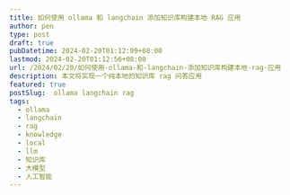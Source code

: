 ```yaml
---
title: 如何使用 ollama 和 langchain 添加知识库构建本地 RAG 应用
author: pen
type: post
draft: true
pubDatetime: 2024-02-20T01:12:09+08:00
lastmod: 2024-02-20T01:12:56+08:00
url: /2024/02/20/如何使用-ollama-和-langchain-添加知识库构建本地-rag-应用
description: 本文将实现一个纯本地的知识库 rag 问答应用
featured: true
postSlug:  ollama langchain rag
tags:
  - ollama
  - langchain
  - rag
  - knowledge
  - local
  - llm
  - 知识库
  - 大模型
  - 人工智能
---
```

